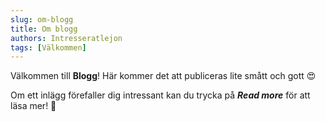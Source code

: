 ```yaml
---
slug: om-blogg
title: Om blogg
authors: Intresseratlejon
tags: [Välkommen]
---
```


Välkommen till **Blogg**! Här kommer det att publiceras lite smått och gott 😍

Om ett inlägg förefaller dig intressant kan du trycka på ***Read more*** för att läsa mer! 🌟